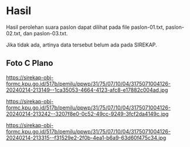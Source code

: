 # Hasil

Hasil perolehan suara paslon dapat dilihat pada file paslon-01.txt, paslon-02.txt, dan paslon-03.txt.

Jika tidak ada, artinya data tersebut belum ada pada SIREKAP.

## Foto C Plano

https://sirekap-obj-formc.kpu.go.id/517b/pemilu/ppwp/31/75/07/10/04/3175071004126-20240214-213149--1ca35053-4664-4123-afc8-e17882c004ad.jpg

https://sirekap-obj-formc.kpu.go.id/517b/pemilu/ppwp/31/75/07/10/04/3175071004126-20240214-213242--3207f8e0-0c52-49cc-9249-3fcf2da4149c.jpg

https://sirekap-obj-formc.kpu.go.id/517b/pemilu/ppwp/31/75/07/10/04/3175071004126-20240214-213315--f31529e2-2f0b-4ea1-b6a9-63d60f475c34.jpg
